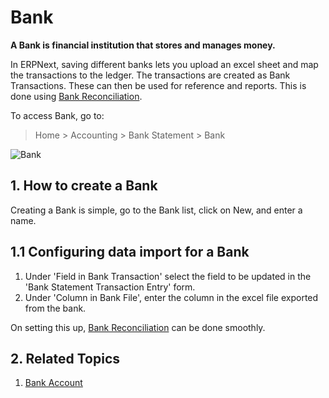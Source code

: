 <!-- add-breadcrumbs -->
# Bank

**A Bank is financial institution that stores and manages money.**

In ERPNext, saving different banks lets you upload an excel sheet and map the transactions to the ledger. The transactions are created as Bank Transactions. These can then be used for reference and reports. This is done using [Bank Reconciliation](/docs/user/manual/en/accounts/bank-reconciliation).

To access Bank, go to:
> Home > Accounting > Bank Statement > Bank

![Bank](/docs/assets/img/accounts/bank.png)

## 1. How to create a Bank
Creating a Bank is simple, go to the Bank list, click on New, and enter a name.

## 1.1 Configuring data import for a Bank

1. Under 'Field in Bank Transaction' select the field to be updated in the 'Bank Statement Transaction Entry' form.
1. Under 'Column in Bank File', enter the column in the excel file exported from the bank.

On setting this up, [Bank Reconciliation](/docs/user/manual/en/accounts/bank-reconciliation) can be done smoothly.

## 2. Related Topics
1. [Bank Account](/docs/user/manual/en/accounts/bank-account)
